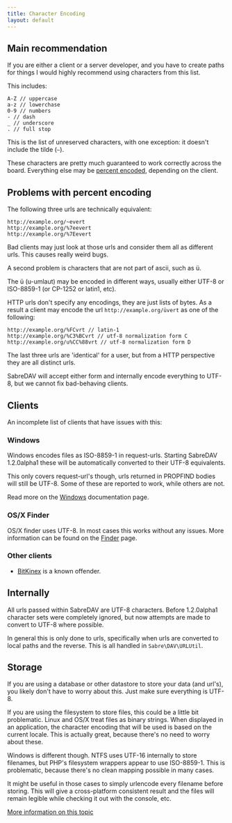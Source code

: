 ```yaml
---
title: Character Encoding
layout: default
---
```


Main recommendation
-------------------

If you are either a client or a server developer, and you have to create
paths for things I would highly recommend using characters from this list.

This includes:

    A-Z // uppercase
    a-z // lowerchase
    0-9 // numbers
    - // dash
    _ // underscore
    . // full stop

This is the list of unreserved characters, with one exception: it doesn't
include the tilde (`~`).

These characters are pretty much guaranteed to work correctly across the
board. Everything else may be [percent encoded][1], depending on the client.

Problems with percent encoding
------------------------------

The following three urls are technically equivalent:

    http://example.org/~evert
    http://example.org/%7eevert
    http://example.org/%7Eevert

Bad clients may just look at those urls and consider them all as different
urls. This causes really weird bugs.

A second problem is characters that are not part of ascii, such as ü.

The ü (u-umlaut) may be encoded in different ways, usually either UTF-8 or
ISO-8859-1 (or CP-1252 or latin1, etc).

HTTP urls don't specify any encodings, they are just lists of bytes. As a
result a client may encode the url `http://example.org/üvert` as one of
the following:

    http://example.org/%FCvrt // latin-1
    http://example.org/%C3%BCvrt // utf-8 normalization form C
    http://example.org/u%CC%88vrt // utf-8 normalization form D

The last three urls are 'identical' for a user, but from a HTTP perspective
they are all distinct urls.

SabreDAV will accept either form and internally encode everything to UTF-8,
but we cannot fix bad-behaving clients.

Clients
-------

An incomplete list of clients that have issues with this:

### Windows

Windows encodes files as ISO-8859-1 in request-urls. Starting SabreDAV
1.2.0alpha1 these will be automatically converted to their UTF-8 equivalents.

This only covers request-url's though, urls returned in PROPFIND bodies will
still be UTF-8. Some of these are reported to work, while others are not.

Read more on the [Windows](/dav/clients/windows) documentation page.

### OS/X Finder

OS/X finder uses UTF-8. In most cases this works without any issues. More
information can be found on the [Finder](/dav/clients/finder) page.

### Other clients

* [BitKinex](/dav/clients/bitkinex) is a known offender.

Internally
----------

All urls passed within SabreDAV are UTF-8 characters. Before 1.2.0alpha1
character sets were completely ignored, but now attempts are made to convert
to UTF-8 where possible.

In general this is only done to urls, specifically when urls are converted to
local paths and the reverse. This is all handled in `Sabre\DAV\URLUtil`.

Storage
-------

If you are using a database or other datastore to store your data (and url's),
you likely don't have to worry about this. Just make sure everything is UTF-8.

If you are using the filesystem to store files, this could be a little bit
problematic. Linux and OS/X treat files as binary strings. When displayed
in an application, the character encoding that will be used is based on the
current locale. This is actually great, because there's no need to worry about
these.

Windows is different though. NTFS uses UTF-16 internally to store filenames,
but PHP's filesystem wrappers appear to use ISO-8859-1. This is problematic,
because there's no clean mapping possible in many cases.

It might be useful in those cases to simply urlencode every filename before
storing. This will give a cross-platform consistent result and the files will
remain legible while checking it out with the console, etc.

[More information on this topic][2]

[1]: http://en.wikipedia.org/wiki/Percent-encoding
[2]: http://evertpot.com/filesystem-encoding-and-php/
